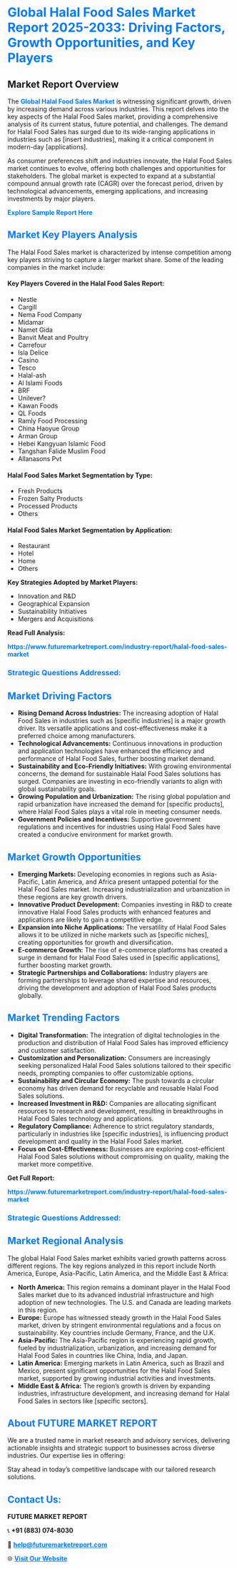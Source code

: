 <h1 style="color: #007BFF;">Global Halal Food Sales Market Report 2025-2033: Driving Factors, Growth Opportunities, and Key Players</h1>

<section id="overview">
<h2>Market Report Overview</h2>
<p>The <a href="https://www.futuremarketreport.com/industry-report/halal-food-sales-market" style="color: #007BFF; text-decoration: none;"><strong>Global Halal Food Sales Market</strong></a> is witnessing significant growth, driven by increasing demand across various industries. This report delves into the key aspects of the Halal Food Sales market, providing a comprehensive analysis of its current status, future potential, and challenges. The demand for Halal Food Sales has surged due to its wide-ranging applications in industries such as [insert industries], making it a critical component in modern-day [applications].</p>
<p>As consumer preferences shift and industries innovate, the Halal Food Sales market continues to evolve, offering both challenges and opportunities for stakeholders. The global market is expected to expand at a substantial compound annual growth rate (CAGR) over the forecast period, driven by technological advancements, emerging applications, and increasing investments by major players.</p>
</section>

<section id="overview">
<p><a href="https://www.futuremarketreport.com/request-sample/reportId=109116" style="color: #007BFF; text-decoration: none;"><strong>Explore Sample Report Here</strong></a></p>
</section>

<section id="key-players">
<h2 style="color: #007BFF;">Market Key Players Analysis</h2>
<p>The Halal Food Sales market is characterized by intense competition among key players striving to capture a larger market share. Some of the leading companies in the market include:</p>
<h4>Key Players Covered in the Halal Food Sales Report:</h4>
<ul><li>Nestle</li><li>Cargill</li><li>Nema Food Company</li><li>Midamar</li><li>Namet Gida</li><li>Banvit Meat and Poultry</li><li>Carrefour</li><li>Isla Delice</li><li>Casino</li><li>Tesco</li><li>Halal-ash</li><li>Al Islami Foods</li><li>BRF</li><li>Unilever?</li><li>Kawan Foods</li><li>QL Foods</li><li>Ramly Food Processing</li><li>China Haoyue Group</li><li>Arman Group</li><li>Hebei Kangyuan Islamic Food</li><li>Tangshan Falide Muslim Food</li><li>Allanasons Pvt</li></ul>
<h4>Halal Food Sales Market Segmentation by Type:</h4>
<ul><li>Fresh Products</li><li>Frozen Salty Products</li><li>Processed Products</li><li>Others</li></ul>

<h4>Halal Food Sales Market Segmentation by Application:</h4>
<ul><li>Restaurant</li><li>Hotel</li><li>Home</li><li>Others</li></ul>
<p><strong>Key Strategies Adopted by Market Players:</strong></p>
<ul>
<li>Innovation and R&D</li>
<li>Geographical Expansion</li>
<li>Sustainability Initiatives</li>
<li>Mergers and Acquisitions</li>
</ul>
</section>

<section>
<p><strong>Read Full Analysis: </strong></p><a href="https://www.futuremarketreport.com/industry-report/halal-food-sales-market" style="color: #007BFF; text-decoration: none;"><strong>https://www.futuremarketreport.com/industry-report/halal-food-sales-market</strong></a>
<h3 style="color: #007BFF;">Strategic Questions Addressed:</h3>
</section>

<section id="driving-factors">
<h2 style="color: #007BFF;">Market Driving Factors</h2>
<ul>
<li><strong>Rising Demand Across Industries:</strong> The increasing adoption of Halal Food Sales in industries such as [specific industries] is a major growth driver. Its versatile applications and cost-effectiveness make it a preferred choice among manufacturers.</li>
<li><strong>Technological Advancements:</strong> Continuous innovations in production and application technologies have enhanced the efficiency and performance of Halal Food Sales, further boosting market demand.</li>
<li><strong>Sustainability and Eco-Friendly Initiatives:</strong> With growing environmental concerns, the demand for sustainable Halal Food Sales solutions has surged. Companies are investing in eco-friendly variants to align with global sustainability goals.</li>
<li><strong>Growing Population and Urbanization:</strong> The rising global population and rapid urbanization have increased the demand for [specific products], where Halal Food Sales plays a vital role in meeting consumer needs.</li>
<li><strong>Government Policies and Incentives:</strong> Supportive government regulations and incentives for industries using Halal Food Sales have created a conducive environment for market growth.</li>
</ul>
</section>

<section id="growth-opportunities">
<h2 style="color: #007BFF;">Market Growth Opportunities</h2>
<ul>
<li><strong>Emerging Markets:</strong> Developing economies in regions such as Asia-Pacific, Latin America, and Africa present untapped potential for the Halal Food Sales market. Increasing industrialization and urbanization in these regions are key growth drivers.</li>
<li><strong>Innovative Product Development:</strong> Companies investing in R&D to create innovative Halal Food Sales products with enhanced features and applications are likely to gain a competitive edge.</li>
<li><strong>Expansion into Niche Applications:</strong> The versatility of Halal Food Sales allows it to be utilized in niche markets such as [specific niches], creating opportunities for growth and diversification.</li>
<li><strong>E-commerce Growth:</strong> The rise of e-commerce platforms has created a surge in demand for Halal Food Sales used in [specific applications], further boosting market growth.</li>
<li><strong>Strategic Partnerships and Collaborations:</strong> Industry players are forming partnerships to leverage shared expertise and resources, driving the development and adoption of Halal Food Sales products globally.</li>
</ul>
</section>

<section id="trending-factors">
<h2 style="color: #007BFF;">Market Trending Factors</h2>
<ul>
<li><strong>Digital Transformation:</strong> The integration of digital technologies in the production and distribution of Halal Food Sales has improved efficiency and customer satisfaction.</li>
<li><strong>Customization and Personalization:</strong> Consumers are increasingly seeking personalized Halal Food Sales solutions tailored to their specific needs, prompting companies to offer customizable options.</li>
<li><strong>Sustainability and Circular Economy:</strong> The push towards a circular economy has driven demand for recyclable and reusable Halal Food Sales solutions.</li>
<li><strong>Increased Investment in R&D:</strong> Companies are allocating significant resources to research and development, resulting in breakthroughs in Halal Food Sales technology and applications.</li>
<li><strong>Regulatory Compliance:</strong> Adherence to strict regulatory standards, particularly in industries like [specific industries], is influencing product development and quality in the Halal Food Sales market.</li>
<li><strong>Focus on Cost-Effectiveness:</strong> Businesses are exploring cost-efficient Halal Food Sales solutions without compromising on quality, making the market more competitive.</li>
</ul>
</section>

<section>
<p><strong>Get Full Report: </strong></p><a href="https://www.futuremarketreport.com/industry-report/halal-food-sales-market" style="color: #007BFF; text-decoration: none;"><strong>https://www.futuremarketreport.com/industry-report/halal-food-sales-market</strong></a>
<h3 style="color: #007BFF;">Strategic Questions Addressed:</h3>
</section>


<section id="regional-analysis">
<h2 style="color: #007BFF;">Market Regional Analysis</h2>
<p>The global Halal Food Sales market exhibits varied growth patterns across different regions. The key regions analyzed in this report include North America, Europe, Asia-Pacific, Latin America, and the Middle East & Africa:</p>
<ul>
<li><strong>North America:</strong> This region remains a dominant player in the Halal Food Sales market due to its advanced industrial infrastructure and high adoption of new technologies. The U.S. and Canada are leading markets in this region.</li>
<li><strong>Europe:</strong> Europe has witnessed steady growth in the Halal Food Sales market, driven by stringent environmental regulations and a focus on sustainability. Key countries include Germany, France, and the U.K.</li>
<li><strong>Asia-Pacific:</strong> The Asia-Pacific region is experiencing rapid growth, fueled by industrialization, urbanization, and increasing demand for Halal Food Sales in countries like China, India, and Japan.</li>
<li><strong>Latin America:</strong> Emerging markets in Latin America, such as Brazil and Mexico, present significant opportunities for the Halal Food Sales market, supported by growing industrial activities and investments.</li>
<li><strong>Middle East & Africa:</strong> The region’s growth is driven by expanding industries, infrastructure development, and increasing demand for Halal Food Sales in sectors like [specific sectors].</li>
</ul>
</section>

<footer>
<h2 style="color: #007BFF;">About FUTURE MARKET REPORT</h2>
<p>We are a trusted name in market research and advisory services, delivering actionable insights and strategic support to businesses across diverse industries. Our expertise lies in offering:</p>

<p>Stay ahead in today’s competitive landscape with our tailored research solutions.</p>

<h2 style="color: #007BFF;">Contact Us:</h2>
<p><strong>FUTURE MARKET REPORT</strong></p>
<p>📞 <strong>+91 (883) 074-8030</strong></p>
<p>📧 <strong><a href="mailto:help@futuremarketreport.com" style="color: #007BFF;">help@futuremarketreport.com</a></strong></p>
<p>🌐 <strong><a href="https://www.futuremarketreport.com/" style="color: #007BFF;">Visit Our Website</a></strong></p>
</footer>